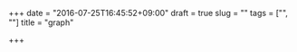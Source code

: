 +++
date = "2016-07-25T16:45:52+09:00"
draft = true
slug = ""
tags = ["", ""]
title = "graph"

+++

